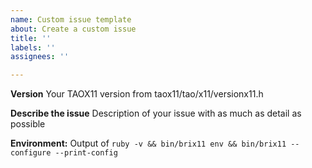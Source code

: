 ```yaml
---
name: Custom issue template
about: Create a custom issue
title: ''
labels: ''
assignees: ''

---
```


**Version**
Your TAOX11 version from taox11/tao/x11/versionx11.h

**Describe the issue**
Description of your issue with as much as detail as possible

**Environment:**
Output of `ruby -v && bin/brix11 env && bin/brix11 -- configure --print-config`
